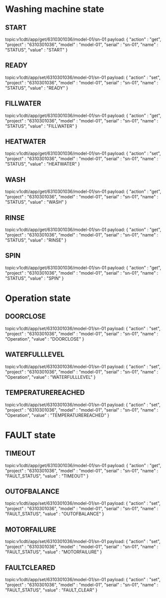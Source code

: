 # Washing machine state

## START
topic:v1cdti/app/get/6310301036/model-01/sn-01
payload: {
    "action"    :   "get",
    "project"   :   "6310301036",
    "model"     :   "model-01",
    "serial"    :   "sn-01",
    "name"      :   "STATUS",
    "value"     :   "START"
}

## READY
topic:v1cdti/app/set/6310301036/model-01/sn-01
payload: {
    "action"    :   "set",
    "project"   :   "6310301036",
    "model"     :   "model-01",
    "serial"    :   "sn-01",
    "name"      :   "STATUS",
    "value"     :   "READY"
}

## FILLWATER
topic:v1cdti/app/get/6310301036/model-01/sn-01
payload: {
    "action"    :   "get",
    "project"   :   "6310301036",
    "model"     :   "model-01",
    "serial"    :   "sn-01",
    "name"      :   "STATUS",
    "value"     :   "FILLWATER"
}

## HEATWATER
topic:v1cdti/app/get/6310301036/model-01/sn-01
payload: {
    "action"    :   "set",
    "project"   :   "6310301036",
    "model"     :   "model-01",
    "serial"    :   "sn-01",
    "name"      :   "STATUS",
    "value"     :   "HEATWATER"
}

## WASH
topic:v1cdti/app/get/6310301036/model-01/sn-01
payload: {
    "action"    :   "get",
    "project"   :   "6310301036",
    "model"     :   "model-01",
    "serial"    :   "sn-01",
    "name"      :   "STATUS",
    "value"     :   "WASH"
}

## RINSE
topic:v1cdti/app/get/6310301036/model-01/sn-01
payload: {
    "action"    :   "get",
    "project"   :   "6310301036",
    "model"     :   "model-01",
    "serial"    :   "sn-01",
    "name"      :   "STATUS",
    "value"     :   "RINSE"
}

## SPIN
topic:v1cdti/app/get/6310301036/model-01/sn-01
payload: {
    "action"    :   "get",
    "project"   :   "6310301036",
    "model"     :   "model-01",
    "serial"    :   "sn-01",
    "name"      :   "STATUS",
    "value"     :   "SPIN"
}

# Operation state

## DOORCLOSE
topic:v1cdti/app/set/6310301036/model-01/sn-01
payload: {
    "action"    :   "set",
    "project"   :   "6310301036",
    "model"     :   "model-01",
    "serial"    :   "sn-01",
    "name"      :   "Operation",
    "value"     :   "DOORCLOSE"
}

## WATERFULLLEVEL
topic:v1cdti/app/set/6310301036/model-01/sn-01
payload: {
    "action"    :   "set",
    "project"   :   "6310301036",
    "model"     :   "model-01",
    "serial"    :   "sn-01",
    "name"      :   "Operation",
    "value"     :   "WATERFULLLEVEL"
}

## TEMPERATUREREACHED
topic:v1cdti/app/set/6310301036/model-01/sn-01
payload: {
    "action"    :   "set",
    "project"   :   "6310301036",
    "model"     :   "model-01",
    "serial"    :   "sn-01",
    "name"      :   "Operation",
    "value"     :   "TEMPERATUREREACHED"
}


# FAULT state

## TIMEOUT
topic:v1cdti/app/get/6310301036/model-01/sn-01
payload: {
    "action"    :   "get",
    "project"   :   "6310301036",
    "model"     :   "model-01",
    "serial"    :   "sn-01",
    "name"      :   "FAULT_STATUS",
    "value"     :   "TIMEOUT"
}

## OUTOFBALANCE
topic:v1cdti/app/set/6310301036/model-01/sn-01
payload: {
    "action"    :   "set",
    "project"   :   "6310301036",
    "model"     :   "model-01",
    "serial"    :   "sn-01",
    "name"      :   "FAULT_STATUS",
    "value"     :   "OUTOFBALANCE"
}

## MOTORFAILURE
topic:v1cdti/app/set/6310301036/model-01/sn-01
payload: {
    "action"    :   "set",
    "project"   :   "6310301036",
    "model"     :   "model-01",
    "serial"    :   "sn-01",
    "name"      :   "FAULT_STATUS",
    "value"     :   "MOTORFAILURE"
}

## FAULTCLEARED
topic:v1cdti/app/set/6310301036/model-01/sn-01
payload: {
    "action"    :   "set",
    "project"   :   "6310301036",
    "model"     :   "model-01",
    "serial"    :   "sn-01",
    "name"      :   "FAULT_STATUS",
    "value"     :   "FAULT_CLEAR"
}
